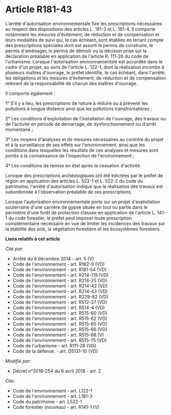 # Article R181-43

L'arrêté d'autorisation environnementale fixe les prescriptions nécessaires au respect des dispositions des articles L. 181-3
et L. 181-4. Il comporte notamment les mesures d'évitement, de réduction et de compensation et leurs modalités de suivi qui,
le cas échéant, sont établies en tenant compte des prescriptions spéciales dont est assorti le permis de construire, le
permis d'aménager, le permis de démolir ou la décision prise sur la déclaration préalable en application de l'article R.
111-26 du code de l'urbanisme. Lorsque l'autorisation environnementale est accordée dans le cadre d'un projet, au sens de
l'article L. 122-1, dont la réalisation incombe à plusieurs maîtres d'ouvrage, le préfet identifie, le cas échéant, dans
l'arrêté, les obligations et les mesures d'évitement, de réduction et de compensation relevant de la responsabilité de chacun
des maîtres d'ouvrage. 

Il comporte également : 

1° S'il y a lieu, les prescriptions de nature à réduire ou à prévenir les pollutions à longue distance ainsi que les
pollutions transfrontalières ; 

2° Les conditions d'exploitation de l'installation de l'ouvrage, des travaux ou de l'activité en période de démarrage, de
dysfonctionnement ou d'arrêt momentané ; 

3° Les moyens d'analyses et de mesures nécessaires au contrôle du projet et à la surveillance de ses effets sur
l'environnement, ainsi que les conditions dans lesquelles les résultats de ces analyses et mesures sont portés à la
connaissance de l'inspection de l'environnement ; 

4° Les conditions de remise en état après la cessation d'activité. 

Lorsque des prescriptions archéologiques ont été édictées par le préfet de région en application des articles L. 522-1 et L.
522-2 du code du patrimoine, l'arrêté d'autorisation indique que la réalisation des travaux est subordonnée à l'observation
préalable de ces prescriptions. 

Lorsque l'autorisation environnementale porte sur un projet d'exploitation souterraine d'une carrière de gypse située en tout
ou partie dans le périmètre d'une forêt de protection classée en application de l'article L. 141-1 du code forestier, le
préfet peut imposer toute prescription complémentaire nécessaire en vue de limiter les incidences des travaux sur la
stabilité des sols, la végétation forestière et les écosystèmes forestiers.

**Liens relatifs à cet article**

_Cité par_:

  - Arrêté du 9 décembre 2014 - art. 5 (V)
  - Code de l'environnement - art. R162-9 (VD)
  - Code de l'environnement - art. R181-54 (VD)
  - Code de l'environnement - art. R214-119 (VD)
  - Code de l'environnement - art. R214-25 (VD)
  - Code de l'environnement - art. R214-42 (VD)
  - Code de l'environnement - art. R214-43 (VD)
  - Code de l'environnement - art. R229-82 (VD)
  - Code de l'environnement - art. R512-37 (VD)
  - Code de l'environnement - art. R514-4 (VD)
  - Code de l'environnement - art. R515-60 (VD)
  - Code de l'environnement - art. R515-62 (VD)
  - Code de l'environnement - art. R515-65 (VD)
  - Code de l'environnement - art. R515-66 (VD)
  - Code de l'environnement - art. R515-68 (V)
  - Code de l'environnement - art. R515-75 (VD)
  - Code de l'urbanisme - art. R111-26 (VD)
  - Code de la défense. - art. D5131-10 (VD)

_Modifié par_:

  - Décret n°2018-254 du 6 avril 2018 - art. 2

_Cite_:

  - Code de l'environnement - art. L122-1
  - Code de l'environnement - art. L181-3
  - Code du patrimoine - art. L522-1
  - Code forestier (nouveau) - art. R141-1 (V)
